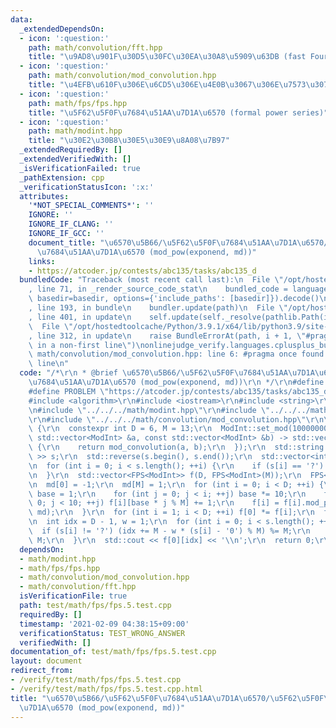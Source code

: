 ```yaml
---
data:
  _extendedDependsOn:
  - icon: ':question:'
    path: math/convolution/fft.hpp
    title: "\u9AD8\u901F\u30D5\u30FC\u30EA\u30A8\u5909\u63DB (fast Fourier transform)"
  - icon: ':question:'
    path: math/convolution/mod_convolution.hpp
    title: "\u4EFB\u610F\u306E\u6CD5\u306E\u4E0B\u3067\u306E\u7573\u307F\u8FBC\u307F"
  - icon: ':question:'
    path: math/fps/fps.hpp
    title: "\u5F62\u5F0F\u7684\u51AA\u7D1A\u6570 (formal power series)"
  - icon: ':question:'
    path: math/modint.hpp
    title: "\u30E2\u30B8\u30E5\u30E9\u8A08\u7B97"
  _extendedRequiredBy: []
  _extendedVerifiedWith: []
  _isVerificationFailed: true
  _pathExtension: cpp
  _verificationStatusIcon: ':x:'
  attributes:
    '*NOT_SPECIAL_COMMENTS*': ''
    IGNORE: ''
    IGNORE_IF_CLANG: ''
    IGNORE_IF_GCC: ''
    document_title: "\u6570\u5B66/\u5F62\u5F0F\u7684\u51AA\u7D1A\u6570/\u5F62\u5F0F\
      \u7684\u51AA\u7D1A\u6570 (mod_pow(exponend, md))"
    links:
    - https://atcoder.jp/contests/abc135/tasks/abc135_d
  bundledCode: "Traceback (most recent call last):\n  File \"/opt/hostedtoolcache/Python/3.9.1/x64/lib/python3.9/site-packages/onlinejudge_verify/documentation/build.py\"\
    , line 71, in _render_source_code_stat\n    bundled_code = language.bundle(stat.path,\
    \ basedir=basedir, options={'include_paths': [basedir]}).decode()\n  File \"/opt/hostedtoolcache/Python/3.9.1/x64/lib/python3.9/site-packages/onlinejudge_verify/languages/cplusplus.py\"\
    , line 193, in bundle\n    bundler.update(path)\n  File \"/opt/hostedtoolcache/Python/3.9.1/x64/lib/python3.9/site-packages/onlinejudge_verify/languages/cplusplus_bundle.py\"\
    , line 401, in update\n    self.update(self._resolve(pathlib.Path(included), included_from=path))\n\
    \  File \"/opt/hostedtoolcache/Python/3.9.1/x64/lib/python3.9/site-packages/onlinejudge_verify/languages/cplusplus_bundle.py\"\
    , line 312, in update\n    raise BundleErrorAt(path, i + 1, \"#pragma once found\
    \ in a non-first line\")\nonlinejudge_verify.languages.cplusplus_bundle.BundleErrorAt:\
    \ math/convolution/mod_convolution.hpp: line 6: #pragma once found in a non-first\
    \ line\n"
  code: "/*\r\n * @brief \u6570\u5B66/\u5F62\u5F0F\u7684\u51AA\u7D1A\u6570/\u5F62\u5F0F\
    \u7684\u51AA\u7D1A\u6570 (mod_pow(exponend, md))\r\n */\r\n#define IGNORE\r\n\
    #define PROBLEM \"https://atcoder.jp/contests/abc135/tasks/abc135_d\"\r\n\r\n\
    #include <algorithm>\r\n#include <iostream>\r\n#include <string>\r\n#include <vector>\r\
    \n#include \"../../../math/modint.hpp\"\r\n#include \"../../../math/fps/fps.hpp\"\
    \r\n#include \"../../../math/convolution/mod_convolution.hpp\"\r\n\r\nint main()\
    \ {\r\n  constexpr int D = 6, M = 13;\r\n  ModInt::set_mod(1000000007);\r\n  FPS<ModInt>::set_mul([&](const\
    \ std::vector<ModInt> &a, const std::vector<ModInt> &b) -> std::vector<ModInt>\
    \ {\r\n    return mod_convolution(a, b);\r\n  });\r\n  std::string s;\r\n  std::cin\
    \ >> s;\r\n  std::reverse(s.begin(), s.end());\r\n  std::vector<int> cnt(D, 0);\r\
    \n  for (int i = 0; i < s.length(); ++i) {\r\n    if (s[i] == '?') ++cnt[i % D];\r\
    \n  }\r\n  std::vector<FPS<ModInt>> f(D, FPS<ModInt>(M));\r\n  FPS<ModInt> md(M);\r\
    \n  md[0] = -1;\r\n  md[M] = 1;\r\n  for (int i = 0; i < D; ++i) {\r\n    int\
    \ base = 1;\r\n    for (int j = 0; j < i; ++j) base *= 10;\r\n    for (int j =\
    \ 0; j < 10; ++j) f[i][base * j % M] += 1;\r\n    f[i] = f[i].mod_pow(cnt[i],\
    \ md);\r\n  }\r\n  for (int i = 1; i < D; ++i) f[0] *= f[i];\r\n  f[0] %= md;\r\
    \n  int idx = D - 1, w = 1;\r\n  for (int i = 0; i < s.length(); ++i) {\r\n  \
    \  if (s[i] != '?') (idx += M - w * (s[i] - '0') % M) %= M;\r\n    (w *= 10) %=\
    \ M;\r\n  }\r\n  std::cout << f[0][idx] << '\\n';\r\n  return 0;\r\n}\r\n"
  dependsOn:
  - math/modint.hpp
  - math/fps/fps.hpp
  - math/convolution/mod_convolution.hpp
  - math/convolution/fft.hpp
  isVerificationFile: true
  path: test/math/fps/fps.5.test.cpp
  requiredBy: []
  timestamp: '2021-02-09 04:38:15+09:00'
  verificationStatus: TEST_WRONG_ANSWER
  verifiedWith: []
documentation_of: test/math/fps/fps.5.test.cpp
layout: document
redirect_from:
- /verify/test/math/fps/fps.5.test.cpp
- /verify/test/math/fps/fps.5.test.cpp.html
title: "\u6570\u5B66/\u5F62\u5F0F\u7684\u51AA\u7D1A\u6570/\u5F62\u5F0F\u7684\u51AA\
  \u7D1A\u6570 (mod_pow(exponend, md))"
---
```

